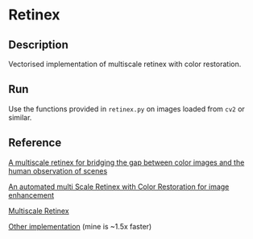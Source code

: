 # Retinex

## Description

Vectorised implementation of multiscale retinex with color restoration.

## Run

Use the functions provided in `retinex.py` on images loaded from `cv2` or similar.

## Reference

[A multiscale retinex for bridging the gap between color images and the human observation of scenes](http://ieeexplore.ieee.org/document/597272/)

[An automated multi Scale Retinex with Color Restoration for image enhancement](http://ieeexplore.ieee.org/document/6176791/)

[Multiscale Retinex](http://www.ipol.im/pub/art/2014/107/)

[Other implementation](https://github.com/dongb5/Retinex) (mine is ~1.5x faster)



